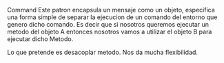 Command
Este patron encapsula un mensaje como un objeto, especifica una forma simple de separar la ejecucion de un comando del entorno que genero dicho comando. Es decir que si nosotros queremos ejecutar un metodo del objeto A entonces nosotros vamos a utilizar el objeto B para ejecutar dicho Metodo.

Lo que pretende es desacoplar metodo. Nos da mucha flexibilidad.
